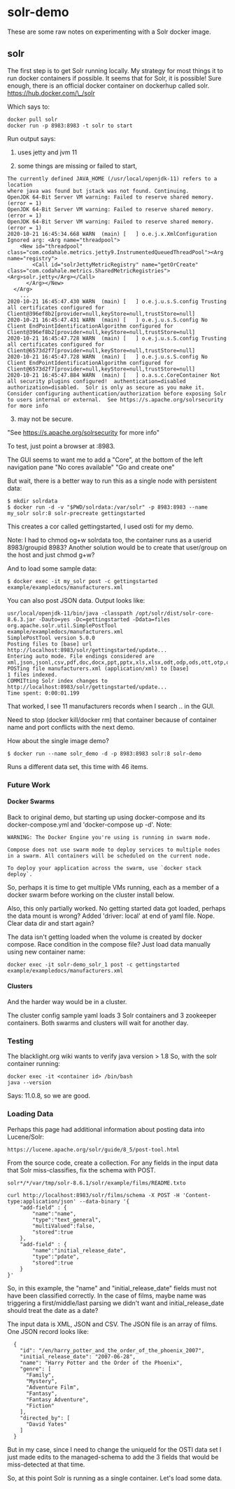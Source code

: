 # solr-demo

These are some raw notes on experimenting with a Solr docker image.

## solr

The first step is to get Solr running locally. 
My strategy for most things it to run docker containers if possible. 
It seems that for Solr, it is possible!
Sure enough, there is an official docker container on dockerhup called solr.
https://hub.docker.com/\_/solr

Which says to:

```
docker pull solr
docker run -p 8983:8983 -t solr to start
```

Run output says:

1. uses jetty and jvm 11

2. some things are missing or failed to start, 

```
The currently defined JAVA_HOME (/usr/local/openjdk-11) refers to a location
where java was found but jstack was not found. Continuing.
OpenJDK 64-Bit Server VM warning: Failed to reserve shared memory. (error = 1)
OpenJDK 64-Bit Server VM warning: Failed to reserve shared memory. (error = 1)
OpenJDK 64-Bit Server VM warning: Failed to reserve shared memory. (error = 1)
2020-10-21 16:45:34.668 WARN  (main) [   ] o.e.j.x.XmlConfiguration Ignored arg: <Arg name="threadpool">
    <New id="threadpool" class="com.codahale.metrics.jetty9.InstrumentedQueuedThreadPool"><Arg name="registry">
        <Call id="solrJettyMetricRegistry" name="getOrCreate" class="com.codahale.metrics.SharedMetricRegistries"><Arg>solr.jetty</Arg></Call>
      </Arg></New>
  </Arg>
    ...
2020-10-21 16:45:47.430 WARN  (main) [   ] o.e.j.u.s.S.config Trusting all certificates configured for Client@396ef8b2[provider=null,keyStore=null,trustStore=null]
2020-10-21 16:45:47.431 WARN  (main) [   ] o.e.j.u.s.S.config No Client EndPointIdentificationAlgorithm configured for Client@396ef8b2[provider=null,keyStore=null,trustStore=null]
2020-10-21 16:45:47.728 WARN  (main) [   ] o.e.j.u.s.S.config Trusting all certificates configured for Client@6573d2f7[provider=null,keyStore=null,trustStore=null]
2020-10-21 16:45:47.728 WARN  (main) [   ] o.e.j.u.s.S.config No Client EndPointIdentificationAlgorithm configured for Client@6573d2f7[provider=null,keyStore=null,trustStore=null]
2020-10-21 16:45:47.884 WARN  (main) [   ] o.a.s.c.CoreContainer Not all security plugins configured!  authentication=disabled authorization=disabled.  Solr is only as secure as you make it. Consider configuring authentication/authorization before exposing Solr to users internal or external.  See https://s.apache.org/solrsecurity for more info
```

3. may not be secure.

"See https://s.apache.org/solrsecurity for more info"

To test, just point a browser at <host IP>:8983.

The GUI seems to want me to add a "Core", at the bottom of the left navigation
pane "No cores available" "Go and create one"

But wait, there is a better way to run this as a single node with
persistent data:

```
$ mkdir solrdata
$ docker run -d -v "$PWD/solrdata:/var/solr" -p 8983:8983 --name my_solr solr:8 solr-precreate gettingstarted
```

This creates a cor called gettingstarted, I used osti for my demo.

Note: I had to chmod og+w solrdata too, the container runs as a userid 
8983/groupid 8983?  Another solution would be to create that user/group on the
host and just chmod g+w?

And to load some sample data:

```
$ docker exec -it my_solr post -c gettingstarted example/exampledocs/manufacturers.xml
```

You can also post JSON data.  Output looks like:

```
usr/local/openjdk-11/bin/java -classpath /opt/solr/dist/solr-core-8.6.3.jar -Dauto=yes -Dc=gettingstarted -Ddata=files org.apache.solr.util.SimplePostTool example/exampledocs/manufacturers.xml
SimplePostTool version 5.0.0
Posting files to [base] url http://localhost:8983/solr/gettingstarted/update...
Entering auto mode. File endings considered are xml,json,jsonl,csv,pdf,doc,docx,ppt,pptx,xls,xlsx,odt,odp,ods,ott,otp,ots,rtf,htm,html,txt,log
POSTing file manufacturers.xml (application/xml) to [base]
1 files indexed.
COMMITting Solr index changes to http://localhost:8983/solr/gettingstarted/update...
Time spent: 0:00:01.199
```

That worked, I see 11 manufacturers records when I search *.*.
in the GUI.

Need to stop (docker kill/docker rm) that container because of 
container name and port conflicts with the next demo.

How about the single image demo?

```
$ docker run --name solr_demo -d -p 8983:8983 solr:8 solr-demo
```

Runs a different data set, this time with 46 items.

### Future Work

#### Docker Swarms

Back to original demo, but starting up using docker-compose and its
docker-compose.yml and 'docker-compose up -d'.  Note:

```
WARNING: The Docker Engine you're using is running in swarm mode.

Compose does not use swarm mode to deploy services to multiple nodes in a swarm. All containers will be scheduled on the current node.

To deploy your application across the swarm, use `docker stack deploy`.
```

So, perhaps it is time to get multiple VMs running, each as a member of
a docker swarm before working on the cluster install below.

Also, this only partially worked.  No getting started data got loaded,
perhaps the data mount is wrong?  Added 'driver: local' at end of yaml file.
Nope.  Clear data dir and start again?

The data isn't getting loaded when the volume is created by docker compose.
Race condition in the compose file?  Just load data manually using
new container name:

```
docker exec -it solr-demo_solr_1 post -c gettingstarted example/exampledocs/manufacturers.xml
```

#### Clusters

And the harder way would be in a cluster.

The cluster config sample yaml loads 3 Solr containers and 3 zookeeper 
containers.
Both swarms and clusters will wait for another day.

### Testing

The blacklight.org wiki wants to verify java version > 1.8
So, with the solr container running:

```
docker exec -it <container id> /bin/bash
java --version
```

Says: 11.0.8, so we are good.

### Loading Data

Perhaps this page had additional information about posting data
into Lucene/Solr:

`https://lucene.apache.org/solr/guide/8_5/post-tool.html`

From the source code, create a collection.  For any fields in the input
data that Solr miss-classifies, fix the schema with POST.

```
solr*/*/var/tmp/solr-8.6.1/solr/example/films/README.txto

curl http://localhost:8983/solr/films/schema -X POST -H 'Content-type:application/json' --data-binary '{
    "add-field" : {
        "name":"name",
        "type":"text_general",
        "multiValued":false,
        "stored":true
    },
    "add-field" : {
        "name":"initial_release_date",
        "type":"pdate",
        "stored":true
    }
}'
```

So, in this example, the "name" and "initial_release_date" fields must
not have been classified correctly.  In the case of films, maybe name
was triggering a first/middle/last parsing we didn't want and 
initial_release_date should treat the date as a date?

The input data is XML, JSON and CSV.  The JSON file is an array of films.
One JSON record looks like:

```
  {
    "id": "/en/harry_potter_and_the_order_of_the_phoenix_2007",
    "initial_release_date": "2007-06-28",
    "name": "Harry Potter and the Order of the Phoenix",
    "genre": [
      "Family",
      "Mystery",
      "Adventure Film",
      "Fantasy",
      "Fantasy Adventure",
      "Fiction"
    ],
    "directed_by": [
      "David Yates"
    ]
  }
```

But in my case, since I need to change the uniqueId for the OSTI data
set I just made edits to the managed-schema to add the 3 fields
that would be miss-detected at that time.

So, at this point Solr is running as a single container.  Let's load
some data.

